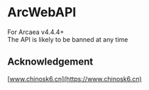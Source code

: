 # ArcWebAPI

For Arcaea v4.4.4+  
The API is likely to be banned at any time  

## Acknowledgement

[www.chinosk6.cn](https://www.chinosk6.cn)
